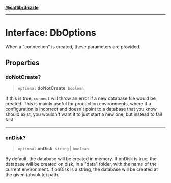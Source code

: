 [**@saflib/drizzle**](../index.md)

***

# Interface: DbOptions

When a "connection" is created, these parameters are provided.

## Properties

### doNotCreate?

> `optional` **doNotCreate**: `boolean`

If this is true, `connect` will throw an error if a new database file would
be created. This is mainly useful for production environments, where if
a configuration is incorrect and doesn't point to a database that you know
should exist, you wouldn't want it to just start a new one, but instead to
fail fast.

***

### onDisk?

> `optional` **onDisk**: `string` \| `boolean`

By default, the database will be created in memory. If onDisk is true, the
database will be created on disk, in a "data" folder, with the name of the
current environment. If onDisk is a string, the database will be created at
the given (absolute) path.
